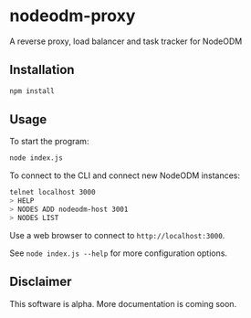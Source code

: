 # nodeodm-proxy
A reverse proxy, load balancer and task tracker for NodeODM

## Installation

```bash
npm install
```

## Usage

To start the program:

```bash
node index.js
```

To connect to the CLI and connect new NodeODM instances:

```bash
telnet localhost 3000
> HELP
> NODES ADD nodeodm-host 3001
> NODES LIST
```

Use a web browser to connect to `http://localhost:3000`.

See `node index.js --help` for more configuration options.

## Disclaimer

This software is alpha. More documentation is coming soon.
